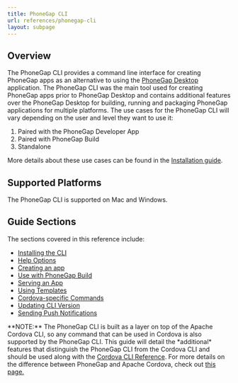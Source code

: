 ```yaml
---
title: PhoneGap CLI
url: references/phonegap-cli
layout: subpage
---
```


## Overview

The PhoneGap CLI provides a command line interface for creating PhoneGap apps as an alternative to using the [PhoneGap Desktop](/references/desktop-app) application. The PhoneGap CLI was the main tool used for creating PhoneGap apps prior to PhoneGap Desktop and contains additional features over the PhoneGap Desktop for building, running and packaging PhoneGap applications for multiple platforms. The use cases for the PhoneGap CLI will vary depending on the user and level they want to use it:

1. Paired with the PhoneGap Developer App
1. Paired with PhoneGap Build
1. Standalone

More details about these use cases can be found in the [Installation guide](/references/phonegap-cli/install).

## Supported Platforms

The PhoneGap CLI is supported on Mac and Windows.

## Guide Sections

The sections covered in this reference include:

- [Installing the CLI](/references/phonegap-cli/install)
- [Help Options](/references/phonegap-cli/help)
- [Creating an app](/references/phonegap-cli/create)
- [Use with PhoneGap Build](/references/phonegap-cli/remote-usage)
- [Serving an App](/references/phonegap-cli/serve)
- [Using Templates](/references/phonegap-cli/templates)
- [Cordova-specific Commands](/references/phonegap-cli/cordova)
- [Updating CLI Version](/references/phonegap-cli/update)
- [Sending Push Notifications](/references/phonegap-cli/push)

<div class="alert--info">**NOTE:** The PhoneGap CLI is built as a layer on top of the Apache Cordova CLI, so any command that can be used in Cordova
is also supported by the PhoneGap CLI. This guide will detail the *additional* features that distinguish the PhoneGap CLI from the Cordova CLI and should be used along with the <a href='https://cordova.apache.org/docs/en/edge/index.html'>Cordova CLI Reference</a>. For more details on the difference between PhoneGap and Apache Cordova, check out <a href='/getting-started/5-going-further'>this page.</a></div>
